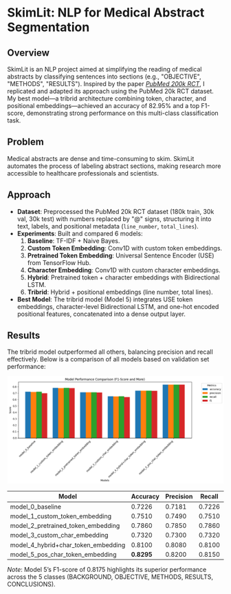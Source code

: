 # SkimLit: NLP for Medical Abstract Segmentation

## Overview
SkimLit is an NLP project aimed at simplifying the reading of medical abstracts by classifying sentences into sections (e.g., "OBJECTIVE", "METHODS", "RESULTS"). Inspired by the paper [*PubMed 200k RCT*](https://arxiv.org/abs/1612.05251), I replicated and adapted its approach using the PubMed 20k RCT dataset. My best model—a tribrid architecture combining token, character, and positional embeddings—achieved an accuracy of 82.95% and a top F1-score, demonstrating strong performance on this multi-class classification task.

## Problem
Medical abstracts are dense and time-consuming to skim. SkimLit automates the process of labeling abstract sections, making research more accessible to healthcare professionals and scientists.

## Approach
- **Dataset**: Preprocessed the PubMed 20k RCT dataset (180k train, 30k val, 30k test) with numbers replaced by "@" signs, structuring it into text, labels, and positional metadata (`line_number`, `total_lines`).
- **Experiments**: Built and compared 6 models:
  1. **Baseline**: TF-IDF + Naive Bayes.
  2. **Custom Token Embedding**: Conv1D with custom token embeddings.
  3. **Pretrained Token Embedding**: Universal Sentence Encoder (USE) from TensorFlow Hub.
  4. **Character Embedding**: Conv1D with custom character embeddings.
  5. **Hybrid**: Pretrained token + character embeddings with Bidirectional LSTM.
  6. **Tribrid**: Hybrid + positional embeddings (line number, total lines).
- **Best Model**: The tribrid model (Model 5) integrates USE token embeddings, character-level Bidirectional LSTM, and one-hot encoded positional features, concatenated into a dense output layer.

## Results
The tribrid model outperformed all others, balancing precision and recall effectively. Below is a comparison of all models based on validation set performance:

![Model Comparison](./images/Model_comparison.png)

| Model                          | Accuracy | Precision | Recall | F1     |
|--------------------------------|----------|-----------|--------|--------|
| model_0_baseline              | 0.7226   | 0.7181    | 0.7226 | 0.7182 |
| model_1_custom_token_embedding| 0.7510   | 0.7490    | 0.7510 | 0.7490 |
| model_2_pretrained_token_embedding | 0.7860 | 0.7850 | 0.7860 | 0.7845 |
| model_3_custom_char_embedding | 0.7320   | 0.7300    | 0.7320 | 0.7295 |
| model_4_hybrid+char_token_embedding | 0.8100 | 0.8080 | 0.8100 | 0.8075 |
| model_5_pos_char_token_embedding | **0.8295** | 0.8200 | 0.8150 | **0.8175** |

*Note*: Model 5’s F1-score of 0.8175 highlights its superior performance across the 5 classes (BACKGROUND, OBJECTIVE, METHODS, RESULTS, CONCLUSIONS).